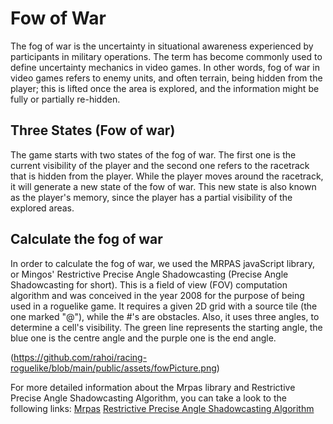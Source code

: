 # Fow of War

The fog of war is the uncertainty in situational awareness experienced by participants in military operations. The term has become commonly used to define uncertainty mechanics in video games. In other words, fog of war in video games refers to enemy units, and often terrain, being hidden from the player; this is lifted once the area is explored, and the information might be fully or partially re-hidden.

## Three States (Fow of war)

The game starts with two states of the fog of war. The first one is the current visibility of the player and the second one refers to the racetrack that is hidden from the player. While the player moves around the racetrack, it will generate a new state of the fow of war. This new state is also known as the player's memory, since the player has a partial visibility of the explored areas. 

## Calculate the fog of war

In order to calculate the fog of war, we used the MRPAS javaScript library, or Mingos' Restrictive Precise Angle Shadowcasting (Precise Angle Shadowcasting for short). This is a field of view (FOV) computation algorithm and was conceived in the year 2008 for the purpose of being used in a roguelike game. It requires a given 2D grid with a source tile (the one marked "@"), while the #'s are obstacles. Also, it uses three angles, to determine a cell's visibility. The green line represents the starting angle, the blue one is the centre angle and the purple one is the end angle. 

(https://github.com/rahoi/racing-roguelike/blob/main/public/assets/fowPicture.png)

For more detailed information about the Mrpas library and Restrictive Precise Angle Shadowcasting Algorithm, you can take a look to the following links:
[Mrpas](http://www.roguebasin.com/index.php?title=Restrictive_Precise_Angle_Shadowcasting)
[Restrictive Precise Angle Shadowcasting Algorithm](https://www.npmjs.com/package/mrpas)